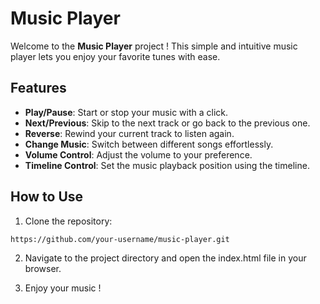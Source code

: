 # Music Player

Welcome to the **Music Player** project ! This simple and intuitive music player lets you enjoy your favorite tunes with ease.

## Features


- **Play/Pause**: Start or stop your music with a click.
- **Next/Previous**: Skip to the next track or go back to the previous one.
- **Reverse**: Rewind your current track to listen again.
- **Change Music**: Switch between different songs effortlessly.
- **Volume Control**: Adjust the volume to your preference.
- **Timeline Control**: Set the music playback position using the timeline.

## How to Use
1. Clone the repository:
```bash
https://github.com/your-username/music-player.git
```
2. Navigate to the project directory and open the index.html file in your browser.

3. Enjoy your music !
